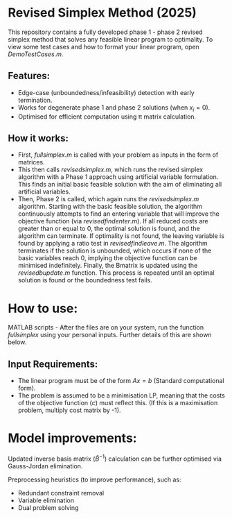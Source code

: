 # Revised Simplex Method (2025)
This repository contains a fully developed phase 1 - phase 2 revised simplex method that solves any feasible linear program to optimality. To view some test cases and how to format your linear program, open $DemoTestCases.m$. 

## Features:
- Edge-case (unboundedness/infeasibility) detection with early termination.
- Works for degenerate phase 1 and phase 2 solutions (when $x_i = 0$).
- Optimised for efficient computation using π matrix calculation.

## How it works:
- First, $fullsimplex.m$ is called with your problem as inputs in the form of matrices.
- This then calls $revisedsimplex.m$, which runs the revised simplex algorithm with a Phase 1 approach using artificial variable formulation. This finds an initial basic feasible solution with the aim of eliminating all artificial variables.
- Then, Phase 2 is called, which again runs the $revisedsimplex.m$ algorithm. Starting with the basic feasible solution, the algorithm continuously attempts to find an entering variable that will improve the objective function (via $revisedfindenter.m$). If all reduced costs are greater than or equal to 0, the optimal solution is found, and the algorithm can terminate. If optimality is not found, the leaving variable is found by applying a ratio test in $revisedfindleave.m$. The algorithm terminates if the solution is unbounded, which occurs if none of the basic variables reach 0, implying the objective function can be minimised indefinitely. Finally, the Bmatrix is updated using the $revisedbupdate.m$ function. This process is repeated until an optimal solution is found or the boundedness test fails.
 
# How to use:
MATLAB scripts - After the files are on your system, run the function $fullsimplex$ using your personal inputs. Further details of this are shown below.

## Input Requirements:
- The linear program must be of the form $Ax = b$ (Standard computational form). 
- The problem is assumed to be a minimisation LP, meaning that the costs of the objective function ($c$) must reflect this. (If this is a maximisation problem, multiply cost matrix by -1).



# Model improvements:
Updated inverse basis matrix ($\hat{B}^{-1}$) calculation can be further optimised via Gauss-Jordan elimination.

Preprocessing heuristics (to improve performance), such as:
- Redundant constraint removal
- Variable elimination
- Dual problem solving 


